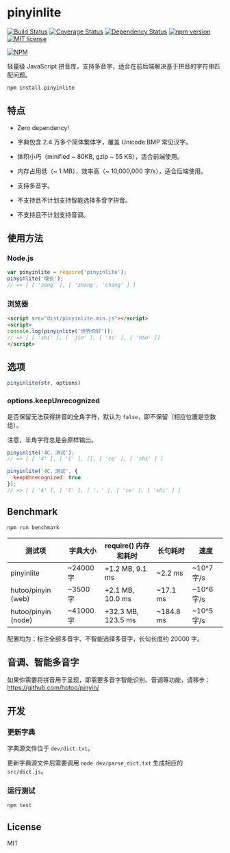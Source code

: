 # pinyinlite

[![Build Status](https://travis-ci.org/SummerWish/pinyinlite.svg?branch=master)](https://travis-ci.org/SummerWish/pinyinlite) [![Coverage Status](https://coveralls.io/repos/github/SummerWish/pinyinlite/badge.svg?branch=master)](https://coveralls.io/github/SummerWish/pinyinlite?branch=master) [![Dependency Status](https://david-dm.org/SummerWish/pinyinlite.svg)](https://david-dm.org/SummerWish/pinyinlite) [![npm version](http://img.shields.io/npm/v/pinyinlite.svg?style=flat)](https://npmjs.org/package/pinyinlite "View this project on npm") [![MIT license](http://img.shields.io/badge/license-MIT-brightgreen.svg)](http://opensource.org/licenses/MIT)

[![NPM](https://nodei.co/npm/pinyinlite.png?downloads=true&downloadRank=true&stars=true)](https://nodei.co/npm/pinyinlite/)

轻量级 JavaScript 拼音库，支持多音字，适合在前后端解决基于拼音的字符串匹配问题。

```bash
npm install pinyinlite
```

## 特点

- Zero dependency!

- 字典包含 2.4 万多个简体繁体字，覆盖 Unicode BMP 常见汉字。

- 体积小巧（minified ~ 80KB, gzip ~ 55 KB），适合前端使用。

- 内存占用低（~ 1 MB），效率高（~ 10,000,000 字/s），适合后端使用。

- 支持多音字。

- 不支持且不计划支持智能选择多音字拼音。

- 不支持且不计划支持音调。

## 使用方法

### Node.js

```js
var pinyinlite = require('pinyinlite');
pinyinlite('增长');
// => [ [ 'zeng' ], [ 'zhang', 'chang' ] ]
```

### 浏览器

```html
<script src="dist/pinyinlite.min.js"></script>
<script>
console.log(pinyinlite('世界你好'));
// => [ [ 'shi' ], [ 'jie' ], [ 'ni' ], [ 'hao' ]]
</script>
```

## 选项

```js
pinyinlite(str, options)
```

### options.keepUnrecognized

是否保留无法获得拼音的全角字符，默认为 `false`，即不保留（相应位置是空数组）。

注意，半角字符总是会原样输出。

```js
pinyinlite('4C，测试');
// => [ [ '4' ], [ 'C' ], [], [ 'ce' ], [ 'shi' ] ]

pinyinlite('4C，测试', {
  keepUnrecognized: true
});
// => [ [ '4' ], [ 'C' ], [ '，' ], [ 'ce' ], [ 'shi' ] ]
```

## Benchmark

```bash
npm run benchmark
```

|测试项               |字典大小   |require() 内存和耗时|长句耗时   |速度          |
|--------------------|----------|------------------|----------|-------------|
| pinyinlite         |~24000 字 |+1.2 MB, 9.1 ms    |~2.2 ms  |~10^7 字/s   |
|hutoo/pinyin (web)  |~3500 字  |+2.1 MB, 10.0 ms   |~17.1 ms |~10^6 字/s   |
|hutoo/pinyin (node) |~41000 字 |+32.3 MB, 123.5 ms |~184.8 ms|~10^5 字/s   |

配置均为：标注全部多音字、不智能选择多音字，长句长度约 20000 字。

## 音调、智能多音字

如果你需要将拼音用于呈现，即需要多音字智能识别、音调等功能，请移步：https://github.com/hotoo/pinyin/

## 开发

### 更新字典

字典源文件位于 `dev/dict.txt`。

更新字典源文件后需要调用 `node dev/parse_dict.txt` 生成相应的 `src/dict.js`。

### 运行测试

```bash
npm test
```

## License

MIT